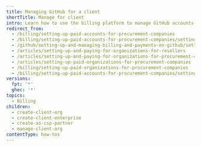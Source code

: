 ```yaml
---
title: Managing GitHub for a client
shortTitle: Manage for client
intro: Learn how to use the billing platform to manage GitHub accounts on behalf of a client.
redirect_from:
  - /billing/setting-up-paid-accounts-for-procurement-companies
  - /billing/setting-up-paid-accounts-for-procurement-companies/setting-up-enterprise-accounts-for-procurement-companies
  - /github/setting-up-and-managing-billing-and-payments-on-github/setting-up-paid-organizations-for-procurement-companies
  - /articles/setting-up-and-paying-for-organizations-for-resellers
  - /articles/setting-up-and-paying-for-organizations-for-procurement-companies
  - /articles/setting-up-paid-organizations-for-procurement-companies
  - /billing/setting-up-paid-organizations-for-procurement-companies
  - /billing/setting-up-paid-accounts-for-procurement-companies/setting-up-paid-organizations-for-procurement-companies
versions:
  fpt: '*'
  ghec: '*'
topics:
  - Billing
children:
  - create-client-org
  - create-client-enterprise
  - create-as-csp-partner
  - manage-client-org
contentType: how-tos
---
```

